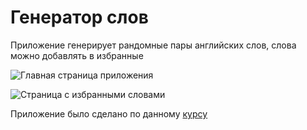 # Генератор слов

Приложение генерирует рандомные пары английских слов, слова можно добавлять в избранные

![Главная страница приложения](/images/MainPage.jpg)

![Страница с избранными словами](/images/FavoritesPage.jpg)

Приложение было сделано по данному [курсу](https://codelabs.developers.google.com/codelabs/flutter-codelab-first)
